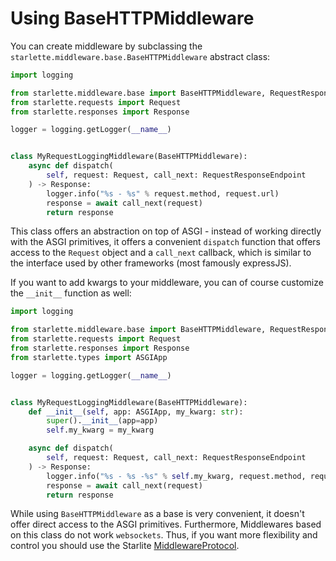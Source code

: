 # Using BaseHTTPMiddleware

You can create middleware by subclassing the `starlette.middleware.base.BaseHTTPMiddleware` abstract class:

```python
import logging

from starlette.middleware.base import BaseHTTPMiddleware, RequestResponseEndpoint
from starlette.requests import Request
from starlette.responses import Response

logger = logging.getLogger(__name__)


class MyRequestLoggingMiddleware(BaseHTTPMiddleware):
    async def dispatch(
        self, request: Request, call_next: RequestResponseEndpoint
    ) -> Response:
        logger.info("%s - %s" % request.method, request.url)
        response = await call_next(request)
        return response
```

This class offers an abstraction on top of ASGI - instead of working directly with the ASGI primitives, it offers a
convenient `dispatch` function that offers access to the `Request` object and a `call_next` callback, which is similar
to the interface used by other frameworks (most famously expressJS).

If you want to add kwargs to your middleware, you can of course customize the `__init__` function as well:

```python
import logging

from starlette.middleware.base import BaseHTTPMiddleware, RequestResponseEndpoint
from starlette.requests import Request
from starlette.responses import Response
from starlette.types import ASGIApp

logger = logging.getLogger(__name__)


class MyRequestLoggingMiddleware(BaseHTTPMiddleware):
    def __init__(self, app: ASGIApp, my_kwarg: str):
        super().__init__(app=app)
        self.my_kwarg = my_kwarg

    async def dispatch(
        self, request: Request, call_next: RequestResponseEndpoint
    ) -> Response:
        logger.info("%s - %s -%s" % self.my_kwarg, request.method, request.url)
        response = await call_next(request)
        return response
```

While using `BaseHTTPMiddleware` as a base is very convenient, it doesn't offer direct access to the ASGI primitives.
Furthermore, Middlewares based on this class do not work `websockets`. Thus, if you want more flexibility and control
you should use the Starlite [MiddlewareProtocol](2-using-middleware-protocol.md).
